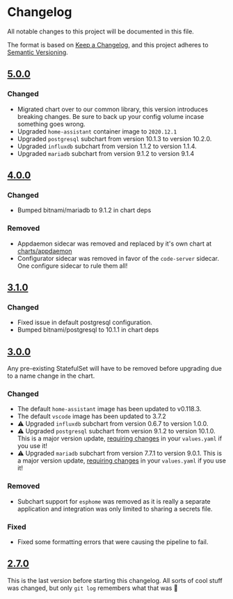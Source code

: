 # Changelog
All notable changes to this project will be documented in this file.

The format is based on [Keep a Changelog](https://keepachangelog.com/en/1.0.0/),
and this project adheres to [Semantic Versioning](https://semver.org/spec/v2.0.0.html).

## [5.0.0]

### Changed

- Migrated chart over to our common library, this version introduces breaking changes. Be sure to back up your config volume incase something goes wrong.
- Upgraded `home-assistant` container image to `2020.12.1`
- Upgraded `postgresql` subchart from version 10.1.3 to version 10.2.0. 
- Upgraded `influxdb` subchart from version 1.1.2 to version 1.1.4. 
- Upgraded `mariadb` subchart from version 9.1.2 to version 9.1.4

## [4.0.0]

### Changed

- Bumped bitnami/mariadb to 9.1.2 in chart deps

### Removed

- Appdaemon sidecar was removed and replaced by it's own chart at [charts/appdaemon](https://github.com/k8s-at-home/charts/tree/master/charts/appdaemon)
- Configurator sidecar was removed in favor of the `code-server` sidecar. One configure sidecar to rule them all!

## [3.1.0]

### Changed

- Fixed issue in default postgresql configuration.
- Bumped bitnami/postgresql to 10.1.1 in chart deps

## [3.0.0]

Any pre-existing StatefulSet will have to be removed before upgrading due to a name change in the chart.

### Changed

- The default `home-assistant` image has been updated to v0.118.3.
- The default `vscode` image has been updated to 3.7.2
- :warning: Upgraded `influxdb` subchart from version 0.6.7 to version 1.0.0.
- :warning: Upgraded `postgresql` subchart from version 9.1.2 to version 10.1.0. 
  This is a major version update, [requiring changes](https://github.com/bitnami/charts/tree/master/bitnami/postgresql#to-1000) in your `values.yaml` if you use it!
- :warning: Upgraded `mariadb` subchart from version 7.7.1 to version 9.0.1. 
  This is a major version update, [requiring changes](https://github.com/bitnami/charts/tree/master/bitnami/mariadb#to-900) in your `values.yaml` if you use it!

### Removed

- Subchart support for `esphome` was removed as it is really a separate application and integration was only limited to sharing a secrets file.

### Fixed

- Fixed some formatting errors that were causing the pipeline to fail.

## [2.7.0]

This is the last version before starting this changelog. All sorts of cool stuff was changed, but only `git log` remembers what that was :slightly_frowning_face:

[5.0.0]: https://github.com/k8s-at-home/charts/tree/home-assistant-5.0.0/charts/home-assistant

[4.0.0]: https://github.com/k8s-at-home/charts/tree/home-assistant-4.0.0/charts/home-assistant

[3.1.0]: https://github.com/k8s-at-home/charts/tree/home-assistant-3.1.0/charts/home-assistant

[3.0.0]: https://github.com/k8s-at-home/charts/tree/home-assistant-3.0.0/charts/home-assistant

[2.7.0]: https://github.com/k8s-at-home/charts/tree/home-assistant-2.7.0/charts/home-assistant

